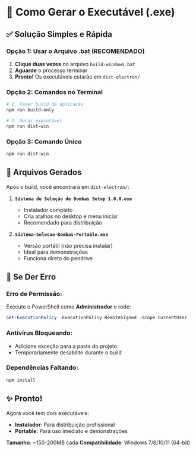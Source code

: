 # 🚀 Como Gerar o Executável (.exe)

## ✅ Solução Simples e Rápida

### **Opção 1: Usar o Arquivo .bat (RECOMENDADO)**
1. **Clique duas vezes** no arquivo `build-windows.bat`
2. **Aguarde** o processo terminar
3. **Pronto!** Os executáveis estarão em `dist-electron/`

### **Opção 2: Comandos no Terminal**
```bash
# 1. Fazer build da aplicação
npm run build-only

# 2. Gerar executável
npm run dist-win
```

### **Opção 3: Comando Único**
```bash
npm run dist-win
```

## 📁 Arquivos Gerados

Após o build, você encontrará em `dist-electron/`:

1. **`Sistema de Seleção de Bombas Setup 1.0.0.exe`**
   - Instalador completo
   - Cria atalhos no desktop e menu iniciar
   - Recomendado para distribuição

2. **`Sistema-Selecao-Bombas-Portable.exe`**
   - Versão portátil (não precisa instalar)
   - Ideal para demonstrações
   - Funciona direto do pendrive

## 🔧 Se Der Erro

### **Erro de Permissão:**
Execute o PowerShell como **Administrador** e rode:
```powershell
Set-ExecutionPolicy -ExecutionPolicy RemoteSigned -Scope CurrentUser
```

### **Antivírus Bloqueando:**
- Adicione exceção para a pasta do projeto
- Temporariamente desabilite durante o build

### **Dependências Faltando:**
```bash
npm install
```

## ✨ Pronto!

Agora você tem dois executáveis:
- **Instalador**: Para distribuição profissional
- **Portable**: Para uso imediato e demonstrações

**Tamanho**: ~150-200MB cada
**Compatibilidade**: Windows 7/8/10/11 (64-bit)